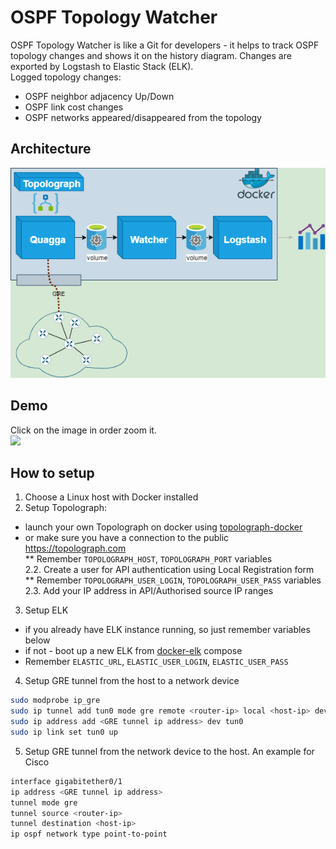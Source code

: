 # OSPF Topology Watcher
OSPF Topology Watcher is like a Git for developers - it helps to track OSPF topology changes and shows it on the history diagram. Changes are exported by Logstash to Elastic Stack (ELK).  
Logged topology changes:
* OSPF neighbor adjacency Up/Down
* OSPF link cost changes
* OSPF networks appeared/disappeared from the topology

## Architecture
![](https://github.com/Vadims06/ospfwatcher/blob/f218b754ac7b543ffe46f9bb7df9cba0caf7b5cb/docs/Architecture.png)

## Demo
Click on the image in order zoom it.  
![](https://github.com/Vadims06/ospfwatcher/blob/ada2ca86df171ec5f1b550da821f0a8ca1cb1df4/docs/ospf-watcher-demo.gif)
## How to setup
1. Choose a Linux host with Docker installed
2. Setup Topolograph:  
* launch your own Topolograph on docker using [topolograph-docker](https://github.com/Vadims06/topolograph-docker)
* or make sure you have a connection to the public https://topolograph.com  
** Remember `TOPOLOGRAPH_HOST`, `TOPOLOGRAPH_PORT` variables  
2.2. Create a user for API authentication using Local Registration form  
** Remember `TOPOLOGRAPH_USER_LOGIN`, `TOPOLOGRAPH_USER_PASS` variables  
2.3. Add your IP address in API/Authorised source IP ranges  
3. Setup ELK  
* if you already have ELK instance running, so just remember variables below
* if not - boot up a new ELK from [docker-elk](https://github.com/deviantony/docker-elk) compose
* Remember `ELASTIC_URL`, `ELASTIC_USER_LOGIN`, `ELASTIC_USER_PASS`  
4. Setup GRE tunnel from the host to a network device  
```bash
sudo modprobe ip_gre
sudo ip tunnel add tun0 mode gre remote <router-ip> local <host-ip> dev eth0 ttl 255
sudo ip address add <GRE tunnel ip address> dev tun0
sudo ip link set tun0 up
```
5. Setup GRE tunnel from the network device to the host. An example for Cisco
```bash
interface gigabitether0/1
ip address <GRE tunnel ip address>
tunnel mode gre
tunnel source <router-ip>
tunnel destination <host-ip>
ip ospf network type point-to-point
```
